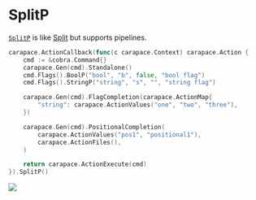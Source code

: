 # SplitP

[`SplitP`] is like [Split] but supports pipelines.

```go
carapace.ActionCallback(func(c carapace.Context) carapace.Action {
	cmd := &cobra.Command{}
	carapace.Gen(cmd).Standalone()
	cmd.Flags().BoolP("bool", "b", false, "bool flag")
	cmd.Flags().StringP("string", "s", "", "string flag")

	carapace.Gen(cmd).FlagCompletion(carapace.ActionMap{
		"string": carapace.ActionValues("one", "two", "three"),
	})

	carapace.Gen(cmd).PositionalCompletion(
		carapace.ActionValues("pos1", "positional1"),
		carapace.ActionFiles(),
	)

	return carapace.ActionExecute(cmd)
}).SplitP()
```

![](./splitP.cast)

[Split]:./split.md
[`SplitP`]: https://pkg.go.dev/github.com/carapace-sh/carapace#Action.SplitP
